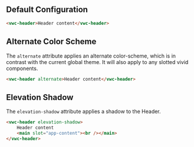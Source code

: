 ## Default Configuration

```html preview full
<vwc-header>Header content</vwc-header>
```

## Alternate Color Scheme

The `alternate` attribute applies an alternate color-scheme, which is in contrast with the current global theme. It will also apply to any slotted vivid components.

```html preview full
<vwc-header alternate>Header content</vwc-header>
```

## Elevation Shadow

The `elevation-shadow` attribute applies a shadow to the Header.

```html preview full
<vwc-header elevation-shadow>
	Header content
	<main slot="app-content"><br /></main>
</vwc-header>
```
